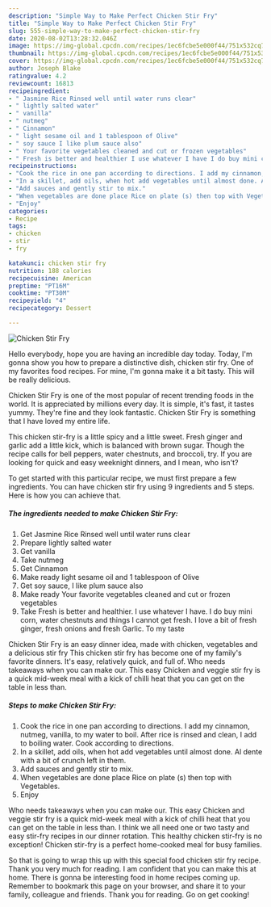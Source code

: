 ```yaml
---
description: "Simple Way to Make Perfect Chicken Stir Fry"
title: "Simple Way to Make Perfect Chicken Stir Fry"
slug: 555-simple-way-to-make-perfect-chicken-stir-fry
date: 2020-08-02T13:28:32.046Z
image: https://img-global.cpcdn.com/recipes/1ec6fcbe5e000f44/751x532cq70/chicken-stir-fry-recipe-main-photo.jpg
thumbnail: https://img-global.cpcdn.com/recipes/1ec6fcbe5e000f44/751x532cq70/chicken-stir-fry-recipe-main-photo.jpg
cover: https://img-global.cpcdn.com/recipes/1ec6fcbe5e000f44/751x532cq70/chicken-stir-fry-recipe-main-photo.jpg
author: Joseph Blake
ratingvalue: 4.2
reviewcount: 16813
recipeingredient:
- " Jasmine Rice Rinsed well until water runs clear"
- " lightly salted water"
- " vanilla"
- " nutmeg"
- " Cinnamon"
- " light sesame oil and 1 tablespoon of Olive"
- " soy sauce I like plum sauce also"
- " Your favorite vegetables cleaned and cut or frozen vegetables"
- " Fresh is better and healthier I use whatever I have I do buy mini corn water chestnuts and things I cannot get fresh I love a bit of fresh ginger fresh onions and fresh Garlic To my taste"
recipeinstructions:
- "Cook the rice in one pan according to directions. I add my cinnamon, nutmeg, vanilla, to my water to boil. After rice is rinsed and clean, I add to boiling water. Cook according to directions."
- "In a skillet, add oils, when hot add vegetables until almost done. Al dente with a bit of crunch left in them."
- "Add sauces and gently stir to mix."
- "When vegetables are done place Rice on plate (s) then top with Vegetables."
- "Enjoy"
categories:
- Recipe
tags:
- chicken
- stir
- fry

katakunci: chicken stir fry 
nutrition: 188 calories
recipecuisine: American
preptime: "PT16M"
cooktime: "PT30M"
recipeyield: "4"
recipecategory: Dessert

---
```



![Chicken Stir Fry](https://img-global.cpcdn.com/recipes/1ec6fcbe5e000f44/751x532cq70/chicken-stir-fry-recipe-main-photo.jpg)

Hello everybody, hope you are having an incredible day today. Today, I'm gonna show you how to prepare a distinctive dish, chicken stir fry. One of my favorites food recipes. For mine, I'm gonna make it a bit tasty. This will be really delicious.

Chicken Stir Fry is one of the most popular of recent trending foods in the world. It is appreciated by millions every day. It is simple, it's fast, it tastes yummy. They're fine and they look fantastic. Chicken Stir Fry is something that I have loved my entire life.

This chicken stir-fry is a little spicy and a little sweet. Fresh ginger and garlic add a little kick, which is balanced with brown sugar. Though the recipe calls for bell peppers, water chestnuts, and broccoli, try. If you are looking for quick and easy weeknight dinners, and I mean, who isn&#39;t?


To get started with this particular recipe, we must first prepare a few ingredients. You can have chicken stir fry using 9 ingredients and 5 steps. Here is how you can achieve that.

<!--inarticleads1-->

##### The ingredients needed to make Chicken Stir Fry:

1. Get  Jasmine Rice Rinsed well until water runs clear
1. Prepare  lightly salted water
1. Get  vanilla
1. Take  nutmeg
1. Get  Cinnamon
1. Make ready  light sesame oil and 1 tablespoon of Olive
1. Get  soy sauce, I like plum sauce also
1. Make ready  Your favorite vegetables cleaned and cut or frozen vegetables
1. Take  Fresh is better and healthier. I use whatever I have. I do buy mini corn, water chestnuts and things I cannot get fresh. I love a bit of fresh ginger, fresh onions and fresh Garlic. To my taste


Chicken Stir Fry is an easy dinner idea, made with chicken, vegetables and a delicious stir fry This chicken stir fry has become one of my family&#39;s favorite dinners. It&#39;s easy, relatively quick, and full of. Who needs takeaways when you can make our. This easy Chicken and veggie stir fry is a quick mid-week meal with a kick of chilli heat that you can get on the table in less than. 

<!--inarticleads2-->

##### Steps to make Chicken Stir Fry:

1. Cook the rice in one pan according to directions. I add my cinnamon, nutmeg, vanilla, to my water to boil. After rice is rinsed and clean, I add to boiling water. Cook according to directions.
1. In a skillet, add oils, when hot add vegetables until almost done. Al dente with a bit of crunch left in them.
1. Add sauces and gently stir to mix.
1. When vegetables are done place Rice on plate (s) then top with Vegetables.
1. Enjoy


Who needs takeaways when you can make our. This easy Chicken and veggie stir fry is a quick mid-week meal with a kick of chilli heat that you can get on the table in less than. I think we all need one or two tasty and easy stir-fry recipes in our dinner rotation. This healthy chicken stir-fry is no exception! Chicken stir-fry is a perfect home-cooked meal for busy families. 

So that is going to wrap this up with this special food chicken stir fry recipe. Thank you very much for reading. I am confident that you can make this at home. There is gonna be interesting food in home recipes coming up. Remember to bookmark this page on your browser, and share it to your family, colleague and friends. Thank you for reading. Go on get cooking!
